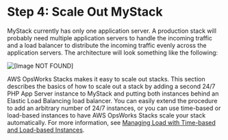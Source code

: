 # Step 4: Scale Out MyStack<a name="gettingstarted-scale"></a>

MyStack currently has only one application server\. A production stack will probably need multiple application servers to handle the incoming traffic and a load balancer to distribute the incoming traffic evenly across the application servers\. The architecture will look something like the following:

![\[Image NOT FOUND\]](http://docs.aws.amazon.com/opsworks/latest/userguide/images/php_walkthrough_arch_4.png)

AWS OpsWorks Stacks makes it easy to scale out stacks\. This section describes the basics of how to scale out a stack by adding a second 24/7 PHP App Server instance to MyStack and putting both instances behind an Elastic Load Balancing load balancer\. You can easily extend the procedure to add an arbitrary number of 24/7 instances, or you can use time\-based or load\-based instances to have AWS OpsWorks Stacks scale your stack automatically\. For more information, see [Managing Load with Time\-based and Load\-based Instances](workinginstances-autoscaling.md)\. 